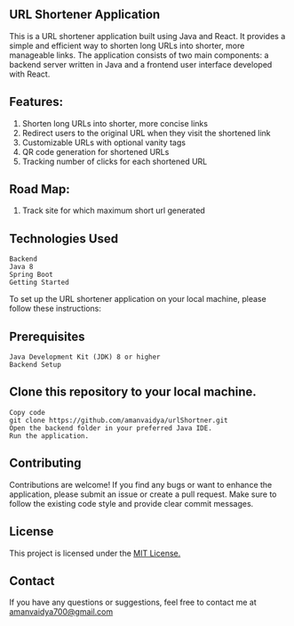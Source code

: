 ## URL Shortener Application<br>

This is a URL shortener application built using Java and React. It provides a simple and efficient way to shorten long URLs into shorter, more manageable links. The application consists of two main components: a backend server written in Java and a frontend user interface developed with React.<br>

## Features:<br>
1. Shorten long URLs into shorter, more concise links<br>
2. Redirect users to the original URL when they visit the shortened link<br>
3. Customizable URLs with optional vanity tags<br>
4. QR code generation for shortened URLs<br>
5. Tracking number of clicks for each shortened URL<br>

## Road Map:<br>
1. Track site for which maximum short url generated<br> 

## Technologies Used<br>
    Backend
    Java 8
    Spring Boot
    Getting Started

To set up the URL shortener application on your local machine, please follow these instructions:<br>

## Prerequisites<br>
    Java Development Kit (JDK) 8 or higher
    Backend Setup

## Clone this repository to your local machine.<br>
    Copy code
    git clone https://github.com/amanvaidya/urlShortner.git
    Open the backend folder in your preferred Java IDE.
    Run the application.

## Contributing<br>
Contributions are welcome! If you find any bugs or want to enhance the application, please submit an issue or create a pull request. Make sure to follow the existing code style and provide clear commit messages.<br>

## License<br>
This project is licensed under the <a href="https://github.com/amanvaidya/urlShortner/blob/main/License">MIT License.</a><br>

## Contact 
If you have any questions or suggestions, feel free to contact me at amanvaidya700@gmail.com

